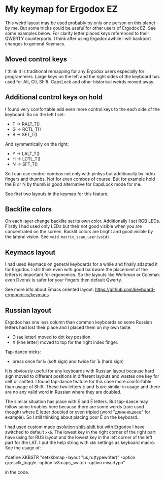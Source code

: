 My keymap for Ergodox EZ
========================

This weird layout may be used probably by only one person on this
planet - by me. But some tricks could be useful for other users of
Ergodox EZ. See some examples below. For clarity letter placed keys
referenced to their QWERTY counterparts. I think after using Ergodox
awhile I will backport changes to general Keymacs.

Moved control keys
------------------

I think it is traditional remapping for any Ergodox users especially
for programmers. Large keys on the left and the right sides of the
keyboard has used for Alt, Ctl, Shift. CapsLock and other historical
weirds moved away.

Additional control keys on hold
-------------------------------

I found very comfortable add even more control keys to the each side
of the keyboard. So on the left I set:

* T -> RALT_T()
* G -> RCTL_T()
* B -> SFT_T()

And symmetrically on the right:

* Y -> LALT_T()
* H -> LCTL_T()
* N -> SFT_T()

So I can use control combos not only with pinkys but additionally by
index fingers and thumbs. Not for even combos of course. But for
example hold the B or N by thumb is good alternative for CapsLock mode
for me.

See first two layouts in the keymap for this feature.

Backlite colors
---------------

On each layer change backlite set its own color. Additionally I set
RGB LEDs. Firstly I had used only LEDs but their not good visible when
you are concentrated on the screen. Backlit colors are bright and good
visible by the lateral vision. See `void matrix_scan_user(void)`.

Keymacs layout
--------------

I had used Keymacs on general keyboards for a while and finally
adapted it for Ergodox. I still think even with good hardware the
placement of the letters is important for ergonomics. So the layouts
like Workman or Colemak even Dvorak is safer for your fingers then
default Qwerty.

See more info about Emacs oriented layout:
https://github.com/keyboard-ergonomics/keymacs

Russian layout
--------------

Ergodox has one less column than common keyboards so some Russian
letters had lost their place and I placed them on my own taste.

* Э (ae letter) moved to dot key position.
* Х (khe letter) moved to top for the right index finger.

Tap-dance tricks:

* press once for Ь (soft sign) and twice for Ъ (hard sign)

It is obviously useful for any keyboards with Russian layout because
hard sign moved to different positions in different layouts and wastes
one key for self or shifted. I found tap-dance feature for this case
more comfortable than usage of Shift. These two letters Ь and Ъ are
similar in usage and there are no any valid word in Russian where they
are doubled.

The similar situation has place with Е and Ё letters. But tap-dance
may follow some troubles here because there are some words (rare used
though) where Е letter doubled or even tripled (word "длинношеее" for
example). So I still thinking about placing poor Ё on the keyboard.

I had used custom made
qsolution [shift-shift](https://github.com/grafov/shift-shift) but
with Ergodox I have switched to default `xkb`. The lowest key in the
right corner of the right part have using for RUS layout and the
lowest key in the left corner of the left part for the LAT. I put the
help string with `xkb` settings as keyboard macro. See the usage of:

   #define XKBSTR "setxkbmap -layout \"us,ru(typewriter)\" -option grp:sclk_toggle -option lv3:caps_switch -option misc:typo"

in the code.
